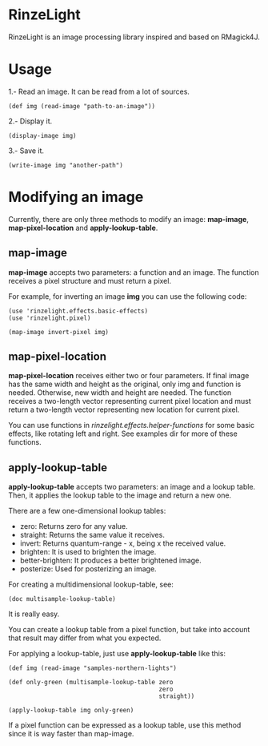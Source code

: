 # RinzeLight

RinzeLight is an image processing library inspired and based on RMagick4J.

# Usage

1.- Read an image. It can be read from a lot of sources.

    (def img (read-image "path-to-an-image"))

2.- Display it.

    (display-image img)

3.- Save it.

    (write-image img "another-path")

# Modifying an image

Currently, there are only three methods to modify an image:
__map-image__,  __map-pixel-location__ and __apply-lookup-table__.

## map-image

__map-image__ accepts two parameters: a function and an image. The
function receives a pixel structure and must return a pixel.

For example, for inverting an image __img__ you can use the following
code:

    (use 'rinzelight.effects.basic-effects)
    (use 'rinzelight.pixel)

    (map-image invert-pixel img)

## map-pixel-location

__map-pixel-location__ receives either two or four parameters. If
final image has the same width and height as the original, only img
and function is needed. Otherwise, new width and height are
needed. The function receives a two-length vector representing current
pixel location and must return a two-length vector representing new
location for current pixel.

You can use functions in *rinzelight.effects.helper-functions* for
some basic effects, like rotating left and right. See examples dir for
more of these functions.


## apply-lookup-table

__apply-lookup-table__ accepts two parameters: an image and a lookup
table. Then, it applies the lookup table to the image and return a new
one.

There are a few one-dimensional lookup tables:

  * zero: Returns zero for any value.
  * straight: Returns the same value it receives.
  * invert: Returns quantum-range - x, being x the received value.
  * brighten: It is used to brighten the image.
  * better-brighten: It produces a better brightened image.
  * posterize: Used for posterizing an image.

For creating a multidimensional lookup-table, see:

    (doc multisample-lookup-table)

It is really easy.

You can create a lookup table from a pixel function, but take into
account that result may differ from what you expected.

For applying a lookup-table, just use __apply-lookup-table__ like
this:

    (def img (read-image "samples-northern-lights")    

    (def only-green (multisample-lookup-table zero
                                              zero
                                              straight))

    (apply-lookup-table img only-green)

If a pixel function can be expressed as a lookup table, use this
method since it is way faster than map-image.
